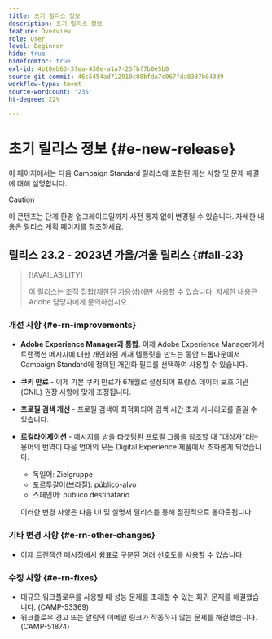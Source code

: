 ```yaml
---
title: 초기 릴리스 정보
description: 초기 릴리스 정보
feature: Overview
role: User
level: Beginner
hide: true
hidefromtoc: true
exl-id: 4b10eb63-3fea-438e-a1a7-25fbf7b0e5b0
source-git-commit: 46c5454ad712910c88bfda7c067fda0337b043d9
workflow-type: tm+mt
source-wordcount: '235'
ht-degree: 22%

---
```



# 초기 릴리스 정보 {#e-new-release}

이 페이지에서는 다음 Campaign Standard 릴리스에 포함된 개선 사항 및 문제 해결에 대해 설명합니다.

>[!CAUTION]
>
> 이 콘텐츠는 단계 환경 업그레이드일까지 사전 통지 없이 변경될 수 있습니다. 자세한 내용은 [릴리스 계획 페이지](../../rn/using/release-planning.md)를 참조하세요.

## 릴리스 23.2 - 2023년 가을/겨울 릴리스 {#fall-23}

>[!AVAILABILITY]
>
>이 릴리스는 조직 집합(제한된 가용성)에만 사용할 수 있습니다. 자세한 내용은 Adobe 담당자에게 문의하십시오.

### 개선 사항 {#e-rn-improvements}

* **Adobe Experience Manager과 통합**. 이제 Adobe Experience Manager에서 트랜잭션 메시지에 대한 개인화된 게재 템플릿을 만드는 동안 드롭다운에서 Campaign Standard에 정의된 개인화 필드를 선택하여 사용할 수 있습니다.

* **쿠키 만료** - 이제 기본 쿠키 만료가 6개월로 설정되어 프랑스 데이터 보호 기관(CNIL) 권장 사항에 맞게 조정됩니다.

* **프로필 검색 개선** - 프로필 검색이 최적화되어 검색 시간 초과 시나리오를 줄일 수 있습니다.

* **로컬라이제이션** - 메시지를 받을 타겟팅된 프로필 그룹을 참조할 때 &quot;대상자&quot;라는 용어의 번역이 다음 언어의 모든 Digital Experience 제품에서 조화롭게 되었습니다.

   * 독일어: Zielgruppe
   * 포르투갈어(브라질): público-alvo
   * 스페인어: público destinatario

  이러한 변경 사항은 다음 UI 및 설명서 릴리스를 통해 점진적으로 롤아웃됩니다.

### 기타 변경 사항 {#e-rn-other-changes}

* 이제 트랜잭션 메시징에서 쉼표로 구분된 여러 선호도를 사용할 수 있습니다.

### 수정 사항 {#e-rn-fixes}

* 대규모 워크플로우를 사용할 때 성능 문제를 초래할 수 있는 회귀 문제를 해결했습니다. (CAMP-53369)
* 워크플로우 경고 또는 알림의 이메일 링크가 작동하지 않는 문제를 해결했습니다. (CAMP-51874)
